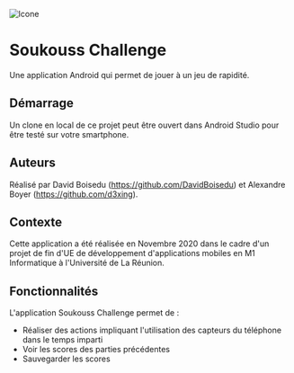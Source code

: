 ![Icone](https://image.noelshack.com/fichiers/2020/48/3/1606327291-g1354.png)
# Soukouss Challenge
Une application Android qui permet de jouer à un jeu de rapidité.

## Démarrage
Un clone en local de ce projet peut être ouvert dans Android Studio pour être testé sur votre smartphone.

## Auteurs
Réalisé par David Boisedu (https://github.com/DavidBoisedu) et Alexandre Boyer (https://github.com/d3xing).

## Contexte
Cette application a été réalisée en Novembre 2020 dans le cadre d'un projet de fin d'UE de développement d'applications mobiles
en M1 Informatique à l'Université de La Réunion.

## Fonctionnalités
L'application Soukouss Challenge permet de :
* Réaliser des actions impliquant l'utilisation des capteurs du téléphone dans le temps imparti
* Voir les scores des parties précédentes
* Sauvegarder les scores
